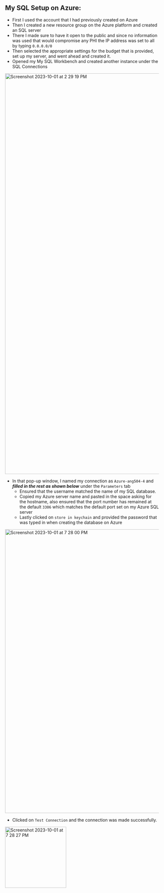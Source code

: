 ## My SQL Setup on Azure:
- First I used the account that I had previously created on Azure
- Then I created a new resource group on the Azure platform and created an SQL server
- There I made sure to have it open to the public and since no information was used that would compromise any PHI the IP address was set to all by typing ```0.0.0.0/0```
- Then selected the appropriate settings for the budget that is provided, set up my server, and went ahead and created it.
- Opened my My SQL Workbench and created another instance under the SQL Connections
<img width="1313" alt="Screenshot 2023-10-01 at 2 29 19 PM" src="https://github.com/angeliki-tzanou/mysql_cloudmanaged_databases/assets/141374140/a7e90db2-80a1-4637-91b6-e81a7801efbb">

- In that pop-up window, I named my connection as ```Azure-ang504-4``` and _**filled in the rest as shown below**_ under the ```Parameters``` tab
  - Ensured that the username matched the name of my SQL database.
  - Copied my Azure server name and pasted in the space asking for the hostname, also ensured that the port number has remained at the default ```3306``` which matches the default port set on my Azure SQL server
  - Lastly clicked on ```store in keychain``` and provided the password that was typed in when creating the database on Azure
 <img width="930" alt="Screenshot 2023-10-01 at 7 28 00 PM" src="https://github.com/angeliki-tzanou/mysql_cloudmanaged_databases/assets/141374140/c82687d0-6b6f-48d2-9f9a-fc3ee8a29d4e">

  - Clicked on ```Test Connection``` and the connection was made successfully.
<img width="200" alt="Screenshot 2023-10-01 at 7 28 27 PM" src="https://github.com/angeliki-tzanou/mysql_cloudmanaged_databases/assets/141374140/bd0d99b1-2366-41b8-9c66-894a00bd25b3">

